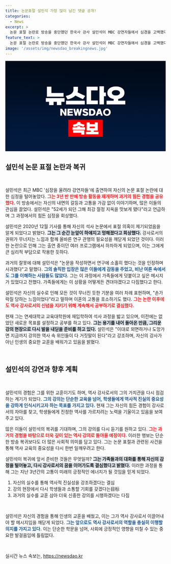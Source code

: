 ```yaml
---
title: 논문표절 설민석 가장 많이 남긴 댓글 공개!
categories:
  - News
excerpt: >
  논문 표절 논란로 방송을 중단했던 한국사 강사 설민석이 MBC 강연자들에서 심경을 고백했다. 52세에 최강 절정 지옥을 맛봤다는 그는 과거의 상처를 딛고 다시 공부를 결심한 이유를 밝혀 눈길을 끌었다.
feature_text: >
  논문 표절 논란로 방송을 중단했던 한국사 강사 설민석이 MBC 강연자들에서 심경을 고백했다. 52세에 최강 절정 지옥을 맛봤다는 그는 과거의 상처를 딛고 다시 공부를 결심한 이유를 밝혀 눈길을 끌었다.
image: '/assets/img/newsdao_breakingnews.jpg'
---
```


<p><img src="/assets/img/newsdao_breakingnews.jpg" alt="implanttips 속보" /></p>

<h2 data-ke-size="size26">설민석 논문 표절 논란과 복귀</h2>

<p data-ke-size="size16">&nbsp;</p>

<p>설민석은 최근 MBC '심장을 울려라 강연자들'에 출연하여 자신의 논문 표절 논란에 대한 심정을 털어놓았다. <b><span style="color: #ee2323;">그는 3년 반 만에 방송 활동을 재개하며 과거의 힘든 경험을 공유했다.</span></b> 이 방송에서는 자신의 내면의 갈등과 고통을 가감 없이 이야기하며, 많은 이들의 관심을 끌었다. 설민석은 "52세가 되던 그해 최강 절정 지옥을 맛보게 됐다"라고 언급하며 그 과정에서의 힘든 심정을 회상했다. </p>

<p>설민석은 2020년 12월 기사를 통해 자신의 석사 논문에서 표절 의혹이 제기되었음을 알게 되었다고 밝혔다. <b><span style="background-color: #21538527;">그는 그 순간 눈앞이 하얘지고 멍해졌다고 회상했다.</span></b> 강사로서의 권위가 무너지는 느낌과 함께 올바른 연구 관행의 필요성을 깨닫게 되었던 것이다. 이러한 논란으로 인해 그는 출연 중이던 여러 프로그램에서 하차하게 되었으며, 이는 그에게 큰 심리적 부담으로 작용한 듯하다. </p>

<p>과거의 잘못에 대해 설민석은 "논문을 작성하면서 연구에 소홀히 했다는 것을 인정하며 사과했다"고 말했다. <b><span style="color: #1a5490;">그의 솔직한 입장은 많은 이들에게 감동을 주었고, 비난 여론 속에서도 그를 이해하는 사람들도 많았다.</span></b> 그는 이 과정에서 가족들에게 덧붙이고 싶은 메시지가 있었다고 전했다. 가족들에게는 이 상황을 어떻게든 견뎌야겠다고 다짐했다고 한다. </p>

<p>설민석은 자신의 실수로 인해 모든 것이 무너진 듯한 기분을 여러 차례 표현하며, "손가락질 당하는 느낌이었다"라고 말하며 이혼의 고통을 호소하기도 했다. <b><span style="color: #ee2323;">그는 논란 이후에도 역사 강사로서의 신념을 지키기 위해 계속해서 공부하기로 결심했다.</span></b> </p>

<p>현재 그는 연세대학교 교육대학원에 재입학하여 석사 과정을 밟고 있으며, 이전에는 없었던 새로운 목표를 설정하고 공부를 하고 있다. <b><span style="background-color: #21538527;">그는 용기를 내어 돌아온 만큼, 그리운 강의 현장으로 다시 발을 내딛을 준비를 하고 있다.</span></b> 설민석은 "이대로 외면하거나 도망가면 지금까지 강의한 역사 속 위인들이 다 거짓말이 된다"라고 강조하며, 자신의 강사가 아닌 인생의 중요한 교훈을 배워가고 있음을 밝혔다. </p>

<p data-ke-size="size16">&nbsp;</p>

<h2 data-ke-size="size26">설민석의 강연과 향후 계획</h2>

<p data-ke-size="size16">&nbsp;</p>

<p>설민석의 경험은 그를 위한 교훈이기도 하며, 역사 강사로서의 그의 가치관을 다시 점검하는 계기가 되었다. <b><span style="color: #1a5490;">그의 강의는 단순한 교육을 넘어, 학생들에게 역사적 진실의 중요성을 강하게 인식시키고자 하는 목표를 가지고 있다.</span></b> 현재 그는 자신의 힘든 경험이 강사로서의 자아를 찾고, 학생들에게 진정한 역사를 가르치려는 노력을 기울이고 있음을 보여주고 있다. </p>

<p>많은 이들이 설민석의 복귀를 기대하며, 그의 강의를 다시 듣기를 원하고 있다. <b><span style="color: #ee2323;">그는 과거의 경험을 바탕으로 더욱 깊이 있는 역사 강의로 돌아올 예정이다.</span></b> 이러한 행보는 단순한 방송 복귀보다도 더 많은 사회적 의미를 담고 있다. 그는 논문 표절과 관련된 사건을 통해 역사 교육의 중요성을 다시 한번 일깨우려고 한다. </p>

<p>설민석이 복귀에 앞서 준비한 것들은 무엇일까? <b><span style="background-color: #21538527;">그는 가족들과의 대화를 통해 자신의 감정을 털어놓고, 다시 강사로서의 꿈을 이어가도록 결심했다고 밝혔다.</span></b> 이러한 과정을 통해 그는 지난 3년간의 고통이 미래의 긍정적인 에너지가 될 것임을 믿게 되었다. </p>

<ol>
  <li>자신의 실수를 통해 역사적 진실성을 강조하겠다는 결심</li>
  <li>강의 현장에서 다시 학생들과 소통할 기회를 갖겠다는目标</li>
  <li>과거의 실수를 교훈 삼아 더욱 신중한 강의를 시행하겠다는 다짐</li>
</ol>

<p data-ke-size="size16">&nbsp;</p>

<p>설민석은 자신의 경험을 통해 인생의 교훈을 배웠고, 이는 그가 역사 강사로서 이끌어내야 할 메시지임을 깨닫게 되었다. <b><span style="color: #1a5490;">그는 앞으로도 역사 강사로서의 역할을 충실히 이행할 의지를 가지고 있다.</span></b> 이는 단순한 학문을 넘어, 사회에 긍정적인 영향을 미칠 수 있는 중요한 발걸음임에 틀림없다. </p>

<p data-ke-size="size16">&nbsp;</p>
실시간 뉴스 속보는, <a href="https://newsdao.kr" rel="dofollow">https://newsdao.kr</a>



